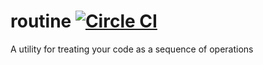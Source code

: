 # routine [![Circle CI](https://circleci.com/gh/ifyio/routine.svg?style=shield&circle-token=b03e44e91c78cff9be248bfbee1dfd94f831e7c7)](https://circleci.com/gh/ifyio/routine)

A utility for treating your code as a sequence of operations
